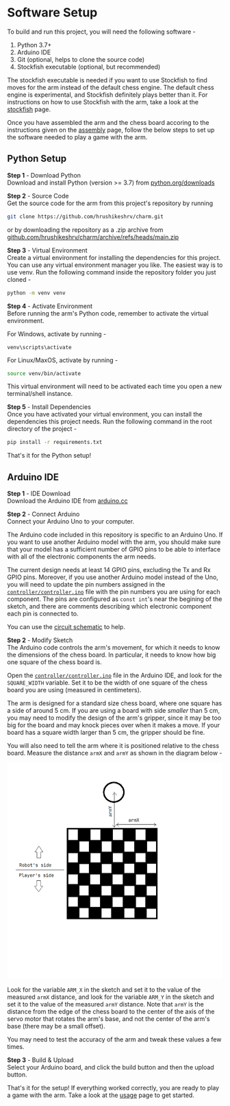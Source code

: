 # Software Setup
To build and run this project, you will need the following software -

1. Python 3.7+
2. Arduino IDE
3. Git (optional, helps to clone the source code)
4. Stockfish executable (optional, but recommended)

The stockfish executable is needed if you want to use Stockfish to find moves for the arm instead of the default chess engine. The default chess engine is experimental, and Stockfish definitely plays better than it. For instructions on how to use Stockfish with the arm, take a look at the [stockfish](./stockfish.md) page.

Once you have assembled the arm and the chess board accoring to the instructions given on the [assembly](./assemble.md) page, follow the below steps to set up the software needed to play a game with the arm.

## Python Setup  
**Step 1** - Download Python  
Download and install Python (version >= 3.7) from [python.org/downloads](https://python.org/downloads)

**Step 2** - Source Code  
Get the source code for the arm from this project's repository by running 
```bash
git clone https://github.com/hrushikeshrv/charm.git
```
or by downloading the repository as a .zip archive from [github.com/hrushikeshrv/charm/archive/refs/heads/main.zip](https://github.com/hrushikeshrv/charm/archive/refs/heads/main.zip)

**Step 3** - Virtual Environment  
Create a virtual environment for installing the dependencies for this project. You can use any virtual environment manager you like. The easiest way is to use venv. Run the following command inside the repository folder you just cloned -

```bash
python -m venv venv
```

**Step 4** - Activate Environment  
Before running the arm's Python code, remember to activate the virtual environment.

For Windows, activate by running -
```
venv\scripts\activate
```

For Linux/MaxOS, activate by running -
```bash
source venv/bin/activate
```

This virtual environment will need to be activated each time you open a new terminal/shell instance.

**Step 5** - Install Dependencies  
Once you have activated your virtual environment, you can install the dependencies this project needs. Run the following command in the root directory of the project -

```bash
pip install -r requirements.txt
```

That's it for the Python setup!

## Arduino IDE

**Step 1** - IDE Download  
Download the Arduino IDE from [arduino.cc](https://www.arduino.cc/en/software)

**Step 2** - Connect Arduino  
Connect your Arduino Uno to your computer. 

The Arduino code included in this repository is specific to an Arduino Uno. If you want to use another Arduino model with the arm, you should make sure that your model has a sufficient number of GPIO pins to be able to interface with all of the electronic components the arm needs.

The current design needs at least 14 GPIO pins, excluding the Tx and Rx GPIO pins. Moreover, if you use another Arduino model instead of the Uno, you will need to update the pin numbers assigned in the [`controller/controller.ino`](https://github.com/hrushikeshrv/charm/tree/main/controller) file with the pin numbers you are using for each component. The pins are configured as `const int`'s near the begining of the sketch, and there are comments describing which electronic component each pin is connected to.

You can use the [circuit schematic](https://github.com/hrushikeshrv/charm/tree/main/data/schematics) to help. 

**Step 2** - Modify Sketch  
The Arduino code controls the arm's movement, for which it needs to know the dimensions of the chess board. In particular, it needs to know how big one square of the chess board is. 

Open the [`controller/controller.ino`](https://github.com/hrushikeshrv/charm/tree/main/controller) file in the Arduino IDE, and look for the `SQUARE_WIDTH` variable. Set it to be the width of one square of the chess board you are using (measured in centimeters).

The arm is designed for a standard size chess board, where one square has a side of around 5 cm. If you are using a board with side _smaller_ than 5 cm, you may need to modify the design of the arm's gripper, since it may be too big for the board and may knock pieces over when it makes a move. If your board has a square  width larger than 5 cm, the gripper should be fine.

You will also need to tell the arm where it is positioned relative to the chess board. Measure the distance `armX` and `armY` as shown in the diagram below -

<img src="./media/arm-position-measurement.png" style="text-align: center;">

Look for the variable `ARM_X` in the sketch and set it to the value of the measured `armX` distance, and look for the variable `ARM_Y` in the sketch and set it to the value of the measured `armY` distance. Note that `armY` is the distance from the edge of the chess board to the center of the axis of the servo motor that rotates the arm's base, and not the center of the arm's base (there may be a small offset).

You may need to test the accuracy of the arm and tweak these values a few times.

**Step 3** - Build & Upload  
Select your Arduino board, and click the build button and then the upload button.

That's it for the setup! If everything worked correctly, you are ready to play a game with the arm. Take a look at the [usage](./usage.md) page to get started.